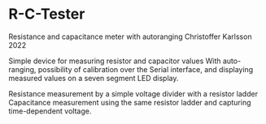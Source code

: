# R-C-Tester
 Resistance and capacitance meter with autoranging
 Christoffer Karlsson 2022

 Simple device for measuring resistor and capacitor values
 With auto-ranging, possibility of calibration over the Serial interface,
 and displaying measured values on a seven segment LED display.

 Resistance measurement by a simple voltage divider with a resistor ladder
 Capacitance measurement using the same resistor ladder and capturing
 time-dependent voltage.